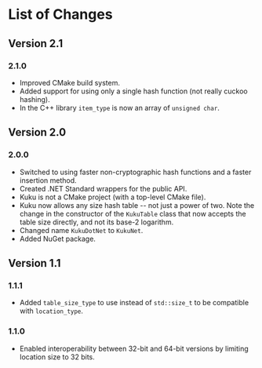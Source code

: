# List of Changes

## Version 2.1

### 2.1.0

- Improved CMake build system.
- Added support for using only a single hash function (not really cuckoo hashing). 
- In the C++ library `item_type` is now an array of `unsigned char`.

## Version 2.0

### 2.0.0

- Switched to using faster non-cryptographic hash functions and a faster insertion method.
- Created .NET Standard wrappers for the public API.
- Kuku is not a CMake project (with a top-level CMake file).
- Kuku now allows any size hash table -- not just a power of two.
Note the change in the constructor of the `KukuTable` class that now accepts the table size directly, and not its base-2 logarithm.
- Changed name `KukuDotNet` to `KukuNet`.
- Added NuGet package.

## Version 1.1

### 1.1.1

- Added `table_size_type` to use instead of `std::size_t` to be compatible with `location_type`.

### 1.1.0

- Enabled interoperability between 32-bit and 64-bit versions by limiting location size to 32 bits.
